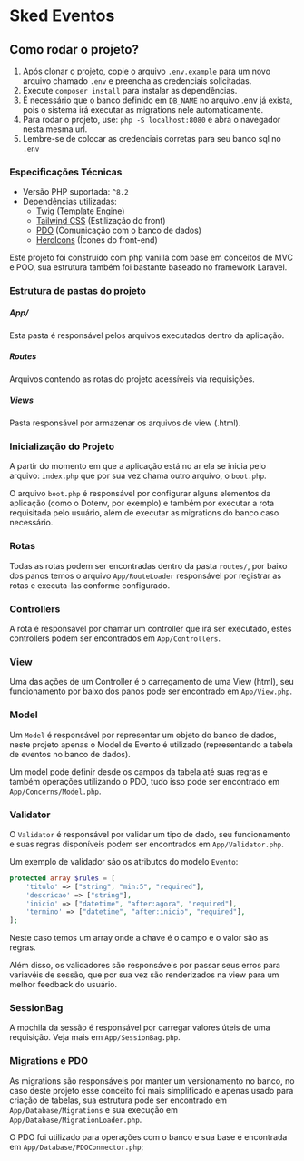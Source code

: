 # Sked Eventos

## Como rodar o projeto?

1. Após clonar o projeto, copie o arquivo ``.env.example`` para um novo arquivo chamado ``.env`` 
e preencha as credenciais solicitadas.
2. Execute ``composer install`` para instalar as dependências.
3. É necessário que o banco definido em ``DB_NAME`` no arquivo .env já exista,
pois o sistema irá executar as migrations nele automaticamente.
4. Para rodar o projeto, use: ```php -S localhost:8080``` e abra o navegador
nesta mesma url.
5. Lembre-se de colocar as credenciais corretas para seu banco sql no ``.env``

### Especificações Técnicas

- Versão PHP suportada: ``^8.2``
- Dependências utilizadas:
  - [Twig](https://twig.symfony.com/) (Template Engine)
  - [Tailwind CSS](https://tailwindcss.com/) (Estilização do front)
  - [PDO](https://www.php.net/manual/pt_BR/book.pdo.php) (Comunicação com o banco de dados)
  - [HeroIcons](https://www.heroicons.com) (Ícones do front-end)

Este projeto foi construído com php vanilla com base em conceitos de MVC
e POO, sua estrutura também foi bastante baseado no framework Laravel.

### Estrutura de pastas do projeto

##### App/

Esta pasta é responsável pelos arquivos executados dentro da aplicação.

##### Routes

Arquivos contendo as rotas do projeto acessíveis via requisições.

##### Views

Pasta responsável por armazenar os arquivos de view (.html).

### Inicialização do Projeto

A partir do momento em que a aplicação está no ar ela se inicia pelo arquivo:
``index.php`` que por sua vez chama outro arquivo, o ``boot.php``.

O arquivo ```boot.php``` é responsável por configurar alguns elementos
da aplicação (como o Dotenv, por exemplo) e também por executar a
rota requisitada pelo usuário, além de executar as migrations do banco
caso necessário.

### Rotas

Todas as rotas podem ser encontradas dentro da pasta ```routes/```, por
baixo dos panos temos o arquivo ``App/RouteLoader`` responsável por 
registrar as rotas e executa-las conforme configurado.

### Controllers

A rota é responsável por chamar um controller que irá ser executado, 
estes controllers podem ser encontrados em ``App/Controllers``.

### View

Uma das ações de um Controller é o carregamento de uma View (html), 
seu funcionamento por baixo dos panos pode ser encontrado em 
``App/View.php``.

### Model

Um ``Model`` é responsável por representar um objeto do banco de dados,
neste projeto apenas o Model de Evento é utilizado (representando a 
tabela de eventos no banco de dados).

Um model pode definir desde os campos da tabela até suas regras e também 
operações utilizando o PDO, tudo isso pode ser encontrado em 
``App/Concerns/Model.php``.

### Validator

O ``Validator`` é responsável por validar um tipo de dado, seu funcionamento 
e suas regras disponíveis podem ser encontrados em ``App/Validator.php``.

Um exemplo de validador são os atributos do modelo ``Evento``:
```php
protected array $rules = [
    'titulo' => ["string", "min:5", "required"],
    'descricao' => ["string"],
    'inicio' => ["datetime", "after:agora", "required"],
    'termino' => ["datetime", "after:inicio", "required"],
];
```
Neste caso temos um array onde a chave é o campo e o valor são as regras.

Além disso, os validadores são responsáveis por passar seus erros 
para variavéis de sessão, que por sua vez são renderizados na view 
para um melhor feedback do usuário.

### SessionBag

A mochila da sessão é responsável por carregar valores úteis de uma 
requisição. Veja mais em ``App/SessionBag.php``.

### Migrations e PDO

As migrations são responsáveis por manter um versionamento no banco, 
no caso deste projeto esse conceito foi mais simplificado e apenas 
usado para criação de tabelas, sua estrutura pode ser encontrado em 
``App/Database/Migrations`` e sua execução em 
``App/Database/MigrationLoader.php``.

O PDO foi utilizado para operações com o banco e sua base é encontrada 
em ``App/Database/PDOConnector.php``;
